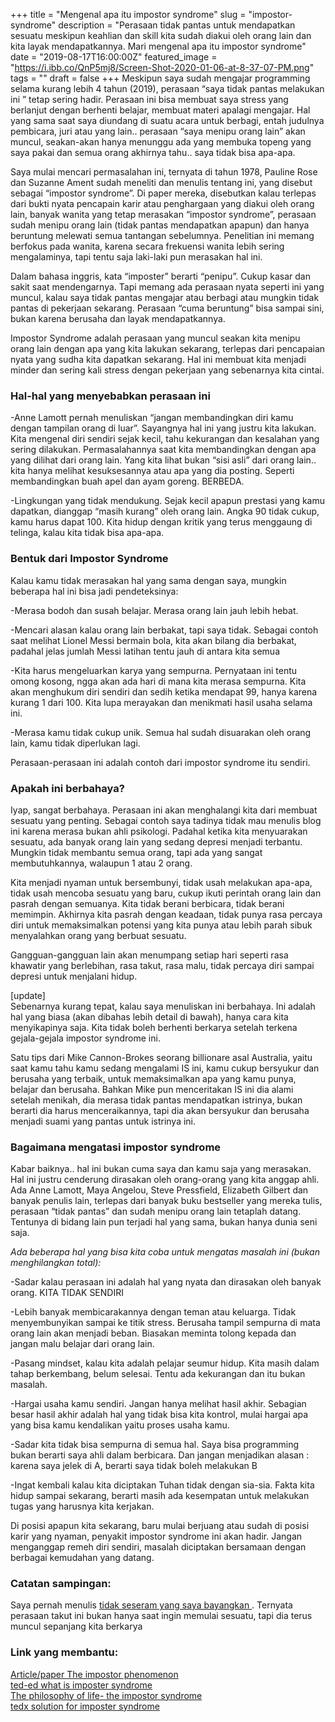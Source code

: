 +++
title = "Mengenal apa itu impostor syndrome"
slug = "impostor-syndrome"
description = "Perasaan tidak pantas untuk mendapatkan sesuatu meskipun keahlian dan skill kita sudah diakui oleh orang lain dan kita layak mendapatkannya. Mari mengenal apa itu impostor syndrome"
date = "2019-08-17T16:00:00Z"
featured_image = "https://i.ibb.co/QnP5mj8/Screen-Shot-2020-01-06-at-8-37-07-PM.png"
tags = ""
draft = false
+++ 
Meskipun saya sudah mengajar programming selama kurang lebih 4 tahun (2019), perasaan “saya tidak pantas melakukan ini ” tetap sering hadir. Perasaan ini bisa membuat saya stress yang berlanjut dengan berhenti belajar, membuat materi apalagi mengajar. Hal yang sama saat saya diundang di suatu acara untuk berbagi, entah judulnya pembicara, juri atau yang lain.. perasaan “saya menipu orang lain” akan muncul, seakan-akan hanya menunggu ada yang membuka topeng yang saya pakai dan semua orang akhirnya tahu.. saya tidak bisa apa-apa.

Saya mulai mencari permasalahan ini, ternyata di tahun 1978,  Pauline Rose dan Suzanne Ament sudah meneliti dan menulis tentang ini, yang disebut sebagai “impostor syndrome”. Di paper mereka, disebutkan kalau terlepas dari bukti nyata pencapain karir atau penghargaan yang diakui oleh orang lain, banyak wanita yang tetap merasakan “impostor syndrome”, perasaan sudah menipu orang lain (tidak pantas mendapatkan apapun) dan hanya beruntung melewati semua tantangan sebelumnya. Penelitian ini memang berfokus pada wanita, karena secara frekuensi wanita lebih sering mengalaminya, tapi tentu saja laki-laki pun merasakan hal ini.

Dalam bahasa inggris,  kata “imposter” berarti “penipu”. Cukup kasar dan sakit saat mendengarnya. Tapi memang ada perasaan nyata seperti ini yang muncul, kalau saya tidak pantas mengajar atau berbagi atau mungkin tidak pantas di pekerjaan sekarang. Perasaan “cuma beruntung” bisa sampai sini, bukan karena berusaha dan layak mendapatkannya.

Impostor Syndrome adalah perasaan yang muncul seakan kita menipu orang lain dengan apa yang kita lakukan sekarang, terlepas dari pencapaian nyata yang sudha kita dapatkan sekarang. Hal ini membuat kita menjadi minder dan sering kali stress dengan pekerjaan yang sebenarnya kita cintai.

### Hal-hal yang menyebabkan perasaan ini

\-Anne Lamott pernah menuliskan “jangan membandingkan diri kamu dengan tampilan orang di luar”. Sayangnya hal ini yang justru kita lakukan. Kita mengenal diri sendiri sejak kecil, tahu kekurangan dan kesalahan yang sering dilakukan. Permasalahannya saat kita membandingkan dengan apa yang dilihat dari orang lain. Yang kita lihat bukan “sisi asli” dari orang lain.. kita hanya melihat kesuksesannya atau apa yang dia posting. Seperti membandingkan buah apel dan ayam goreng. BERBEDA.

\-Lingkungan yang tidak mendukung. Sejak kecil apapun prestasi yang kamu dapatkan, dianggap “masih kurang” oleh orang lain. Angka 90 tidak cukup, kamu harus dapat 100. Kita hidup dengan kritik yang terus menggaung di telinga, kalau kita tidak bisa apa-apa.

### Bentuk dari Impostor Syndrome

Kalau kamu tidak merasakan hal yang sama dengan saya, mungkin beberapa hal ini bisa jadi pendeteksinya:

\-Merasa bodoh dan susah belajar. Merasa orang lain jauh lebih hebat.

\-Mencari alasan kalau orang lain berbakat, tapi saya tidak. Sebagai contoh saat melihat Lionel Messi bermain bola, kita akan bilang dia berbakat, padahal jelas jumlah Messi latihan tentu jauh di antara kita semua

\-Kita harus mengeluarkan karya yang sempurna. Pernyataan ini tentu omong kosong, ngga akan ada hari di mana kita merasa sempurna. Kita akan menghukum diri sendiri dan sedih ketika mendapat 99, hanya karena kurang 1 dari 100. Kita lupa merayakan dan menikmati hasil usaha selama ini.

\-Merasa kamu tidak cukup unik. Semua hal sudah disuarakan oleh orang lain, kamu tidak diperlukan lagi.

Perasaan-perasaan ini adalah contoh dari impostor syndrome itu sendiri.

### Apakah ini berbahaya?

Iyap, sangat berbahaya. Perasaan ini akan menghalangi kita dari membuat sesuatu yang penting. Sebagai contoh saya tadinya tidak mau menulis blog ini karena merasa bukan ahli psikologi. Padahal ketika kita menyuarakan sesuatu, ada banyak orang lain yang sedang depresi menjadi terbantu. Mungkin tidak membantu semua orang, tapi ada yang sangat membutuhkannya, walaupun 1 atau 2 orang.

Kita menjadi nyaman untuk bersembunyi, tidak usah melakukan apa-apa, tidak usah mencoba sesuatu yang baru, cukup ikuti perintah orang lain dan pasrah dengan semuanya. Kita tidak berani berbicara, tidak berani memimpin. Akhirnya kita pasrah dengan keadaan, tidak punya rasa percaya diri untuk memaksimalkan potensi yang kita punya atau lebih parah sibuk menyalahkan orang yang berbuat sesuatu.

Gangguan-gangguan lain akan menumpang setiap hari  seperti rasa khawatir yang berlebihan, rasa takut, rasa malu, tidak percaya diri sampai depresi untuk menjalani hidup.

\[update\]  
Sebenarnya kurang tepat, kalau saya menuliskan ini berbahaya. Ini adalah hal yang biasa (akan dibahas lebih detail di bawah), hanya cara kita menyikapinya saja. Kita tidak boleh berhenti berkarya setelah terkena gejala-gejala impostor syndrome ini.

Satu tips dari Mike Cannon-Brokes seorang billionare asal Australia, yaitu saat kamu tahu kamu sedang mengalami IS ini, kamu cukup bersyukur dan berusaha yang terbaik, untuk memaksimalkan apa yang kamu punya, belajar dan berusaha. Bahkan Mike pun menceritakan IS ini dia alami setelah menikah, dia merasa tidak pantas mendapatkan istrinya, bukan berarti dia harus menceraikannya, tapi dia akan bersyukur dan berusaha menjadi suami yang pantas untuk istrinya ini.

### Bagaimana mengatasi impostor syndrome

Kabar baiknya.. hal ini bukan cuma saya dan kamu saja yang merasakan. Hal ini justru cenderung dirasakan oleh orang-orang yang kita anggap ahli. Ada Anne Lamott, Maya Angelou, Steve Pressfield, Elizabeth Gilbert dan banyak penulis lain, terlepas dari banyak buku bestseller yang mereka tulis, perasaan “tidak pantas” dan sudah menipu orang lain tetaplah datang. Tentunya di bidang lain pun terjadi hal yang sama, bukan hanya dunia seni saja.

_Ada beberapa hal yang bisa kita coba untuk mengatas masalah ini (bukan menghilangkan total):_

\-Sadar kalau perasaan ini adalah hal yang nyata dan dirasakan oleh banyak orang. KITA TIDAK SENDIRI

\-Lebih banyak membicarakannya dengan teman atau keluarga. Tidak menyembunyikan sampai ke titik stress. Berusaha tampil sempurna di mata orang lain akan menjadi beban. Biasakan meminta tolong kepada dan jangan malu belajar dari orang lain.

\-Pasang mindset, kalau kita adalah pelajar seumur hidup. Kita masih dalam tahap berkembang, belum selesai. Tentu ada kekurangan dan itu bukan masalah.

\-Hargai usaha kamu sendiri. Jangan hanya melihat hasil akhir. Sebagian besar hasil akhir adalah hal yang tidak bisa kita kontrol, mulai hargai apa yang bisa kamu kendalikan yaitu proses usaha kamu.

\-Sadar kita tidak bisa sempurna di semua hal. Saya bisa programming bukan berarti saya ahli dalam berbicara. Dan jangan menjadikan alasan : karena saya jelek di A, berarti saya tidak boleh melakukan B

\-Ingat kembali kalau kita diciptakan Tuhan tidak dengan sia-sia. Fakta kita hidup sampai sekarang, berarti masih ada kesempatan untuk melakukan tugas yang harusnya kita kerjakan.

Di posisi apapun kita sekarang, baru mulai berjuang atau sudah di posisi karir yang nyaman, penyakit impostor syndrome ini akan hadir. Jangan menganggap remeh diri sendiri, masalah diciptakan bersamaan dengan berbagai kemudahan yang datang.

### Catatan sampingan:

Saya pernah menulis  [tidak seseram yang saya bayangkan ](https://hilman.space/takut/) . Ternyata perasaan takut ini bukan hanya saat ingin memulai sesuatu, tapi dia terus muncul sepanjang kita berkarya

### Link yang membantu:

[Article/paper The impostor phenomenon](https://www.tci-thaijo.org/index.php/IJBS/article/view/521)  
[ted-ed what is imposter syndrome](https://www.youtube.com/watch?v=ZQUxL4Jm1Lo)  
[The philosophy of life- the impostor syndrome](https://www.youtube.com/watch?v=eqhUHyVpAwE)  
[tedx solution for imposter syndrome ](https://www.youtube.com/watch?v=whyUPLJZljE)